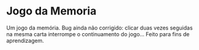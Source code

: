 # Jogo da Memoria
 Um jogo da memória.
 Bug ainda não corrigido: clicar duas vezes seguidas na mesma carta interrompe o continuamento do jogo...
 Feito para fins de aprendizagem.
